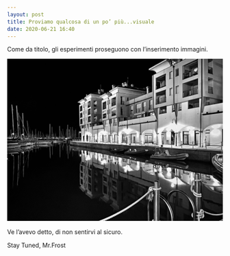 ```yaml
---
layout: post
title: Proviamo qualcosa di un po’ più...visuale
date: 2020-06-21 16:40
---
```


Come da titolo, gli esperimenti proseguono con l’inserimento immagini.

![Non male, eh?](/Marina_bw.jpeg)


Ve l’avevo detto, di non sentirvi al sicuro.

Stay Tuned, Mr.Frost 